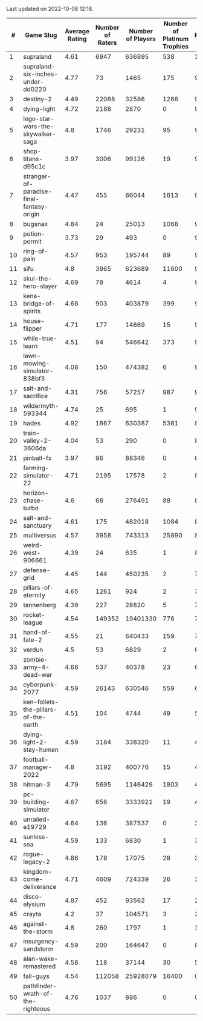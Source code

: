 Last updated on 2022-10-08 12:18.


|#|Game Slug|Average Rating|Number of Raters|Number of Players|Number of Platinum Trophies|Max Rarity (%)|
|---|---|---|---|---|---|---|
|1|supraland|4.61|6947|636895|538|100|
|2|supraland-six-inches-under-dd0220|4.77|73|1465|175|99|
|3|destiny-2|4.49|22088|32586|1266|98|
|4|dying-light|4.72|2188|2870|0|98|
|5|lego-star-wars-the-skywalker-saga|4.8|1746|29231|95|98|
|6|shop-titans-d95c1c|3.97|3006|99126|19|98|
|7|stranger-of-paradise-final-fantasy-origin|4.47|455|66044|1613|98|
|8|bugsnax|4.84|24|25013|1068|97|
|9|potion-permit|3.73|29|493|0|97|
|10|ring-of-pain|4.57|953|195744|89|97|
|11|sifu|4.8|3965|623689|11600|96|
|12|skul-the-hero-slayer|4.69|78|4614|4|96|
|13|kena-bridge-of-spirits|4.68|903|403879|399|94|
|14|house-flipper|4.71|177|14669|15|93|
|15|while-true-learn|4.51|94|546642|373|93|
|16|lawn-mowing-simulator-838bf3|4.08|150|474382|6|91|
|17|salt-and-sacrifice|4.31|756|57257|987|91|
|18|wildermyth-593344|4.74|25|695|1|91|
|19|hades|4.92|1867|630387|5361|89|
|20|train-valley-2-3606da|4.04|53|290|0|89|
|21|pinball-fx|3.97|96|88346|0|86|
|22|farming-simulator-22|4.71|2195|17578|2|84|
|23|horizon-chase-turbo|4.6|68|276491|88|83|
|24|salt-and-sanctuary|4.61|175|482018|1084|83|
|25|multiversus|4.57|3958|743313|25890|81|
|26|weird-west-906661|4.39|24|635|1|80|
|27|defense-grid|4.45|144|450235|2|79|
|28|pillars-of-eternity|4.65|1261|924|2|79|
|29|tannenberg|4.39|227|28820|5|77|
|30|rocket-league|4.54|149352|19401330|776|74|
|31|hand-of-fate-2|4.55|21|640433|159|72|
|32|verdun|4.5|53|6829|2|66|
|33|zombie-army-4-dead-war|4.68|537|40378|23|66|
|34|cyberpunk-2077|4.59|26143|630546|559|61|
|35|ken-follets-the-pillars-of-the-earth|4.51|104|4744|49|58|
|36|dying-light-2-stay-human|4.59|3184|338320|11|48|
|37|football-manager-2022|4.8|3192|400776|15|48|
|38|hitman-3|4.79|5695|1146429|1803|48|
|39|pc-building-simulator|4.67|656|3333921|19|47|
|40|unrailed-e19729|4.64|136|387537|0|39|
|41|sunless-sea|4.59|133|6830|1|38|
|42|rogue-legacy-2|4.86|178|17075|28|36|
|43|kingdom-come-deliverance|4.71|4609|724339|26|30|
|44|disco-elysium|4.87|452|93562|17|28|
|45|crayta|4.2|37|104571|3|22|
|46|against-the-storm|4.8|260|1797|1|18|
|47|insurgency-sandstorm|4.59|200|164647|0|8|
|48|alan-wake-remastered|4.58|118|37144|30|5|
|49|fall-guys|4.54|112058|25928079|16400|0.2|
|50|pathfinder-wrath-of-the-righteous|4.76|1037|886|0|0.1|
